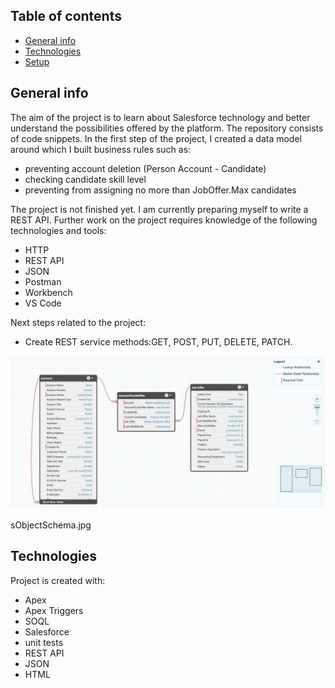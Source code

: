 ## Table of contents
* [General info](#general-info)
* [Technologies](#technologies)
* [Setup](#setup)

## General info
The aim of the project is to learn about Salesforce technology and better understand the possibilities offered by the platform. The repository consists of code snippets. In the first step of the project, I created a data model around which I built business rules such as: 
* preventing account deletion (Person Account - Candidate)
* checking candidate skill level
* preventing from assigning no more than JobOffer.Max candidates

The project is not finished yet. I am currently preparing myself to write a REST API. Further work on the project requires knowledge of the following technologies and tools:
* HTTP
* REST API
* JSON
* Postman
* Workbench
* VS Code

Next steps related to the project:
* Create REST service methods:GET, POST, PUT, DELETE, PATCH.

![HR Company data model](sObjectSchema.jpg)

sObjectSchema.jpg
	
## Technologies
Project is created with:
* Apex
* Apex Triggers
* SOQL
* Salesforce
* unit tests
* REST API
* JSON
* HTML

